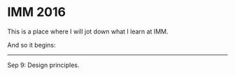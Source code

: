 # IMM 2016
This is a place where I will jot down what I learn at IMM.

And so it begins:

---

Sep 9: Design principles. 
